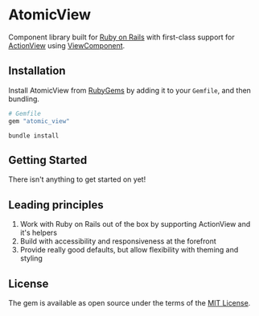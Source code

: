 # AtomicView

Component library built for [Ruby on Rails](https://rubyonrails.org/) with first-class support for [ActionView](https://guides.rubyonrails.org/action_view_overview.html) using [ViewComponent](https://viewcomponent.org/).

## Installation

Install AtomicView from [RubyGems](https://rubygems.org/) by adding it to your `Gemfile`, and then bundling.

```ruby
# Gemfile
gem "atomic_view"
```

```shell
bundle install
```

## Getting Started

There isn't anything to get started on yet!

## Leading principles

1. Work with Ruby on Rails out of the box by supporting ActionView and it's helpers
2. Build with accessibility and responsiveness at the forefront
3. Provide really good defaults, but allow flexibility with theming and styling

## License

The gem is available as open source under the terms of the [MIT License](https://opensource.org/licenses/MIT).
